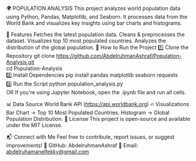 🌍 POPULATION ANALYSIS
This project analyzes world population data using Python, Pandas, Matplotlib, and Seaborn.
It processes data from the World Bank and visualizes key insights using bar charts and histograms.

📌 Features
Fetches the latest population data.
Cleans & preprocesses the dataset.
Visualizes top 10 most populated countries.
Analyzes the distribution of the global population.
🚀 How to Run the Project
1️⃣ Clone the Repository
git clone https://github.com/AbdelruhmanAshraf/Population-Analysis.git  
cd Population-Analysis  
2️⃣ Install Dependencies
pip install pandas matplotlib seaborn requests  
3️⃣ Run the Script
python population_analysis.py  
OR
If you're using Jupyter Notebook, open the .ipynb file and run all cells.

📊 Data Source
World Bank API (https://api.worldbank.org)
🔥 Visualizations
Bar Chart → Top 10 Most Populated Countries.
Histogram → Global Population Distribution.
📜 License
This project is open-source and available under the MIT License.

📬 Connect with Me
Feel free to contribute, report issues, or suggest improvements!
🔗 GitHub: AbdelruhmanAshraf
📩 Email: abdelruhamanelfekky@gmail.com








